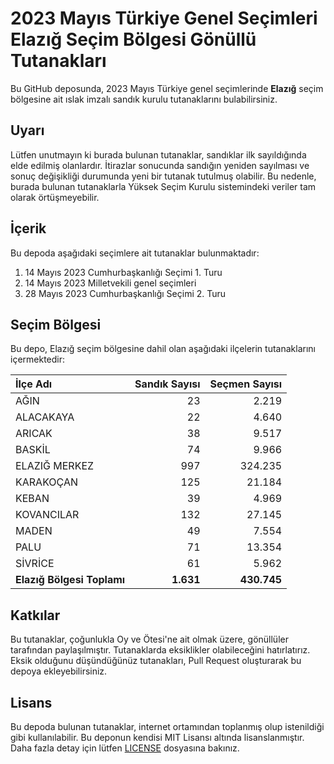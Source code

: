 # 2023 Mayıs Türkiye Genel Seçimleri Elazığ Seçim Bölgesi Gönüllü Tutanakları

Bu GitHub deposunda, 2023 Mayıs Türkiye genel seçimlerinde **Elazığ** seçim bölgesine ait ıslak imzalı sandık kurulu tutanaklarını bulabilirsiniz.

## Uyarı

Lütfen unutmayın ki burada bulunan tutanaklar, sandıklar ilk sayıldığında elde edilmiş olanlardır. İtirazlar sonucunda sandığın yeniden sayılması ve sonuç değişikliği durumunda yeni bir tutanak tutulmuş olabilir. Bu nedenle, burada bulunan tutanaklarla Yüksek Seçim Kurulu sistemindeki veriler tam olarak örtüşmeyebilir.

## İçerik

Bu depoda aşağıdaki seçimlere ait tutanaklar bulunmaktadır:

1. 14 Mayıs 2023 Cumhurbaşkanlığı Seçimi 1. Turu
2. 14 Mayıs 2023 Milletvekili genel seçimleri
3. 28 Mayıs 2023 Cumhurbaşkanlığı Seçimi 2. Turu

## Seçim Bölgesi

Bu depo, Elazığ seçim bölgesine dahil olan aşağıdaki ilçelerin tutanaklarını içermektedir:

| İlçe Adı | Sandık Sayısı | Seçmen Sayısı |
| :------- | ------------: | ------------: |
 | AĞIN  |           23  |        2.219  | 
 | ALACAKAYA  |           22  |        4.640  | 
 | ARICAK  |           38  |        9.517  | 
 | BASKİL  |           74  |        9.966  | 
 | ELAZIĞ MERKEZ  |          997  |      324.235  | 
 | KARAKOÇAN  |          125  |       21.184  | 
 | KEBAN  |           39  |        4.969  | 
 | KOVANCILAR  |          132  |       27.145  | 
 | MADEN  |           49  |        7.554  | 
 | PALU  |           71  |       13.354  | 
 | SİVRİCE  |           61  |        5.962  |
| **Elazığ Bölgesi Toplamı**  |  **1.631**  |  **430.745**  |

## Katkılar

Bu tutanaklar, çoğunlukla Oy ve Ötesi'ne ait olmak üzere, gönüllüler tarafından paylaşılmıştır. Tutanaklarda eksiklikler olabileceğini hatırlatırız. Eksik olduğunu düşündüğünüz tutanakları, Pull Request oluşturarak bu depoya ekleyebilirsiniz.

## Lisans

Bu depoda bulunan tutanaklar, internet ortamından toplanmış olup istenildiği gibi kullanılabilir.
Bu deponun kendisi MIT Lisansı altında lisanslanmıştır. Daha fazla detay için lütfen [LICENSE](LICENSE) dosyasına bakınız.
